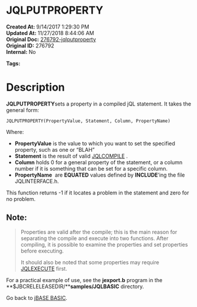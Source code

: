 # JQLPUTPROPERTY

**Created At:** 9/14/2017 1:29:30 PM  
**Updated At:** 11/27/2018 8:44:06 AM  
**Original Doc:** [276792-jqlputproperty](https://docs.jbase.com/36868-jbase-basic/276792-jqlputproperty)  
**Original ID:** 276792  
**Internal:** No  

**Tags:**
<badge text='record handling' vertical='middle' />
<badge text='query language' vertical='middle' />
<badge text='jql' vertical='middle' />

# Description

**JQLPUTPROPERTY**sets a property in a compiled jQL statement. It takes the general form:

```
JQLPUTPROPERTY(PropertyValue, Statement, Column, PropertyName)
```

Where:

- **PropertyValue** is the value to which you want to set the specified property, such as one or “BLAH”
- **Statement** is the result of valid [JQLCOMPILE](./../jqlcompile) .
- **Column** holds 0 for a general property of the statement, or a column number if it is something that can be set for a specific column.
- **PropertyName**  are **EQUATED** values defined by **INCLUDE**’ing the file JQLINTERFACE.h.


This function returns -1 if it locates a problem in the statement and zero for no problem.

## Note: 


> Properties are valid after the compile; this is the main reason for separating the compile and execute into two functions. After compiling, it is possible to examine the properties and set properties before executing.
> 
> It should also be noted that some properties may require [JQLEXECUTE](./../jqlexecute) first.


For a practical example of use, see the **jexport.b** program in the **$JBCRELELEASEDIR/****samples/JQLBASIC** directory.

Go back to [jBASE BASIC](./../jbase-basic-programmers-reference-guide).
